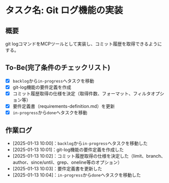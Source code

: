 # タスク名: Git ログ機能の実装

## 概要

git logコマンドをMCPツールとして実装し、コミット履歴を取得できるようにする。

## To-Be(完了条件のチェックリスト)

- [x] `backlog`から`in-progress`へタスクを移動
- [x] git-log機能の要件定義を作成
- [x] コミット履歴取得の仕様を決定（取得件数、フォーマット、フィルタオプション等）
- [x] 要件定義書（requirements-definition.md）を更新
- [x] `in-progress`から`done`へタスクを移動

## 作業ログ

- [2025-01-13 10:00]：`backlog`から`in-progress`へタスクを移動した
- [2025-01-13 10:01]：git-log機能の要件定義を作成した
- [2025-01-13 10:02]：コミット履歴取得の仕様を決定した（limit、branch、author、since/until、grep、oneline等のオプション）
- [2025-01-13 10:03]：要件定義書を更新した
- [2025-01-13 10:04]：`in-progress`から`done`へタスクを移動した